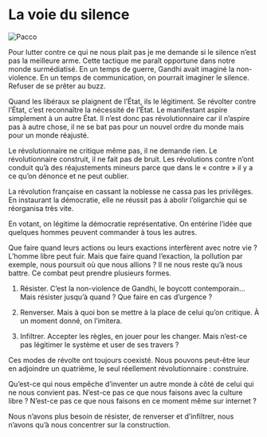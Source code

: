 # La voie du silence



![Pacco](https://tcrouzet.com/images_tc/2007/10/la-voie-du-silence.gif)

Pour lutter contre ce qui ne nous plait pas je me demande si le silence n’est pas la meilleure arme. Cette tactique me paraît opportune dans notre monde surmédiatisé. En un temps de guerre, Gandhi avait imaginé la non-violence. En un temps de communication, on pourrait imaginer le silence. Refuser de se prêter au buzz.

Quand les libéraux se plaignent de l’État, ils le légitiment. Se révolter contre l’État, c’est reconnaître la nécessité de l’État. Le manifestant aspire simplement à un autre État. Il n’est donc pas révolutionnaire car il n’aspire pas à autre chose, il ne se bat pas pour un nouvel ordre du monde mais pour un monde réajusté.

Le révolutionnaire ne critique même pas, il ne demande rien. Le révolutionnaire construit, il ne fait pas de bruit. Les révolutions contre n’ont conduit qu’à des réajustements mineurs parce que dans le « contre » il y a ce qu’on dénonce et ne peut oublier.

La révolution française en cassant la noblesse ne cassa pas les privilèges. En instaurant la démocratie, elle ne réussit pas à abolir l’oligarchie qui se réorganisa très vite.

En votant, on légitime la démocratie représentative. On entérine l’idée que quelques hommes peuvent commander à tous les autres.

Que faire quand leurs actions ou leurs exactions interfèrent avec notre vie ? L’homme libre peut fuir. Mais que faire quand l’exaction, la pollution par exemple, nous poursuit où que nous allions ? Il ne nous reste qu’à nous battre. Ce combat peut prendre plusieurs formes.

1. Résister. C’est la non-violence de Gandhi, le boycott contemporain… Mais résister jusqu’à quand ? Que faire en cas d’urgence ?

2. Renverser. Mais à quoi bon se mettre à la place de celui qu’on critique. À un moment donné, on l’imitera.

3. Infiltrer. Accepter les règles, en jouer pour les changer. Mais n’est-ce pas légitimer le système et user de ses travers ?

Ces modes de révolte ont toujours coexisté. Nous pouvons peut-être leur en adjoindre un quatrième, le seul réellement révolutionnaire : construire.

Qu’est-ce qui nous empêche d’inventer un autre monde à côté de celui qui ne nous convient pas. N’est-ce pas ce que nous faisons avec la culture libre ? N’est-ce pas ce que nous faisons en ce moment même sur internet ?

Nous n’avons plus besoin de résister, de renverser et d’infiltrer, nous n’avons qu’à nous concentrer sur la construction.